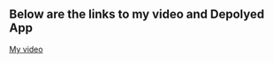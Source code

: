 ## Below are the links to my video and Depolyed App

[My video](https://drive.google.com/file/d/10QqZlr5wS27ofv22zTqt301JKB4wbs17/view?usp=drive_link)
